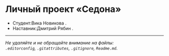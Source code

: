 # Личный проект «Седона»

* Студент:Вика Новикова .
* Наставник:Дмитрий Рябин .

---

_Не удаляйте и не обращайте внимание на файлы:_<br>
_`.editorconfig`, `.gitattributes`, `.gitignore`, `Readme.md`._


